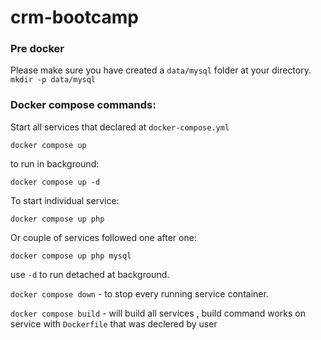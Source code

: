 # crm-bootcamp






### Pre docker
Please make sure you have created a `data/mysql` folder at your directory.
`mkdir -p data/mysql`

### Docker compose commands:
Start all services that declared at `docker-compose.yml`

```
docker compose up
```
to run in background:

```
docker compose up -d
```

To start individual service:

```
docker compose up php
```

Or couple of services followed one after one:

```
docker compose up php mysql
```

use `-d` to run detached at background.

`docker compose down` - to stop every running service container.

`docker compose build` - will build all services , build command works on service with `Dockerfile` that was declered by user